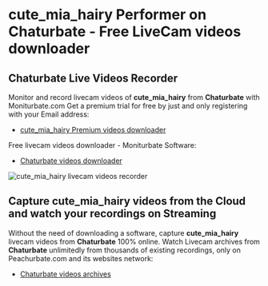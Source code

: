 # cute_mia_hairy Performer on Chaturbate - Free LiveCam videos downloader

## Chaturbate Live Videos Recorder

Monitor and record livecam videos of **cute_mia_hairy** from **Chaturbate** with Moniturbate.com
Get a premium trial for free by just and only registering with your Email address:
* [cute_mia_hairy Premium videos downloader](https://moniturbate.com/request-demo-licence-key.html)

Free livecam videos downloader - Moniturbate Software:
* [Chaturbate videos downloader](https://moniturbate.com/moniturbate-download-software.html)

![cute_mia_hairy livecam videos recorder](https://peachurnet.com/templates/moniturbate-software.png)


## Capture cute_mia_hairy videos from the Cloud and watch your recordings on Streaming

Without the need of downloading a software, capture **cute_mia_hairy** livecam videos from **Chaturbate** 100% online.
Watch Livecam archives from **Chaturbate** unlimitedly from thousands of existing recordings, only on Peachurbate.com and its websites network:
* [Chaturbate videos archives](https://peachurnet.com/)